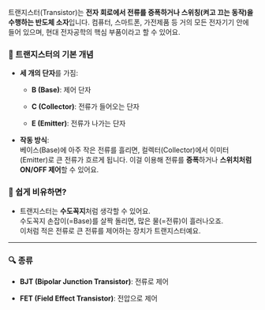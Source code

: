 트랜지스터(Transistor)는 **전자 회로에서 전류를 증폭하거나 스위칭(켜고 끄는 동작)을 수행하는 반도체 소자**입니다. 컴퓨터, 스마트폰, 가전제품 등 거의 모든 전자기기 안에 들어 있으며, 현대 전자공학의 핵심 부품이라고 할 수 있어요.

### 🔧 트랜지스터의 기본 개념

- **세 개의 단자**를 가짐:
    
    - **B (Base)**: 제어 단자
        
    - **C (Collector)**: 전류가 들어오는 단자
        
    - **E (Emitter)**: 전류가 나가는 단자
        
- **작동 방식**:  
    베이스(Base)에 아주 작은 전류를 흘리면, 컬렉터(Collector)에서 이미터(Emitter)로 큰 전류가 흐르게 됩니다. 이걸 이용해 전류를 **증폭**하거나 **스위치처럼 ON/OFF 제어**할 수 있어요.

### 🧠 쉽게 비유하면?

- 트랜지스터는 **수도꼭지**처럼 생각할 수 있어요.  
    수도꼭지 손잡이(=Base)를 살짝 돌리면, 많은 물(=전류)이 흘러나오죠.  
    이처럼 적은 전류로 큰 전류를 제어하는 장치가 트랜지스터예요.
    

---

### 🔍 종류

- **BJT (Bipolar Junction Transistor)**: 전류로 제어
    
- **FET (Field Effect Transistor)**: 전압으로 제어